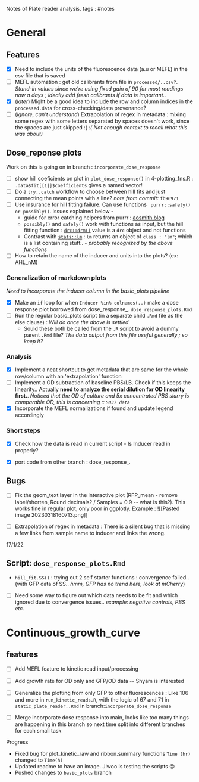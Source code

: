 Notes of Plate reader analysis.
tags : #notes 

# General

## Features
- [x] Need to include the units of the fluorescence data (a.u or MEFL) in the csv file that is saved
- [ ] MEFL automation : get old calibrants from file in `processed/..csv?`. _Stand-in values since we're using fixed gain of 90 for most readings now a days ; ideally add fresh calibrants if data is important.._ 
- [x] (_later_) Might be a good idea to include the row and column indices in the `processed.data` for cross-checking/data provenance?
- [ ] (_ignore, can't understand_) Extrapolation of regex in metadata : mixing some regex with some letters separated by spaces doesn't work, since the spaces are just skipped :( _:( Not enough context to recall what this was about)_

## Dose_reponse plots
Work on this is going on in branch : `incorporate_dose_response`

- [ ] show hill coeficients on plot in `plot_dose_response()` in 4-plotting_fns.R : `.data$fit[[1]]$coefficients` gives a named vector!
- [ ] Do a `try..catch` workflow to choose between hill fits and just connecting the mean points with a line? _note from commit:_ `fb96971`
- [ ] Use insurance for hill fitting failure. Can use functions ` purrr::safely() or possibly()`. Issues explained below -
	- guide for error catching helpers from purrr : [aosmith blog](https://aosmith.rbind.io/2020/08/31/handling-errors/)
	- `possibly()` and `safely()`  work with functions as input, but the hill fitting function : [`drc::drm()`](https://www.rdocumentation.org/packages/drc/versions/2.5-12/topics/drm) value is a `drc` object and not functions
	- Contrast with [`stats::lm`](https://www.rdocumentation.org/packages/stats/versions/3.6.2/topics/lm) : `lm` returns an object of `class : "lm"`; which is a list containing stuff.. - _probably recognized by the above functions_
- [ ] How to retain the name of the inducer and units into the plots? (ex: AHL_nM)

### Generalization of markdown plots 
_Need to incorporate the inducer column in the basic_plots pipeline_
- [x] Make an `if` loop for when `Inducer %in% colnames(..)` make a dose response plot borrowed from dose_response_. `dose_response_plots.Rmd`
- [ ] Run the regular basic_plots script (in a separate child `.Rmd` file as the else clause) : _Will do once the above is settled._
	- Sould these both be called from the `.R` script to avoid a dummy parent `.Rmd` file? _The data output from this file useful generally ; so keep it?_

### Analysis
- [x] Implement a neat shortcut to get metadata that are same for the whole row/column with an 'extrapolation' function
- [ ] Implement a OD subtraction of baseline PBS/LB. Check if this keeps the linearity.. Actually **need to analyze the serial dilution for OD linearity first.**. _Noticed that the OD of culture and 5x concentrated PBS slurry is comparable OD, this is concerning :: `S037 data`_
- [x] Incorporate the MEFL normalizations if found and update legend accordingly

### Short steps
- [x] Check how the data is read in current script - Is Inducer read in properly?
- [x] port code from other branch : dose_response_.


## Bugs
- [ ] Fix the geom_text layer in the interactive plot (RFP_mean - remove label/shorten, Round decimals? / Samples = 0.9 -- what is this?). This works fine in regular plot, only poor in ggplotly. Example : ![[Pasted image 20230318160713.png]]
- [ ] Extrapolation of regex in metadata : There is a silent bug that is missing a few links from sample name to inducer and links the wrong.


17/1/22
## Script: `dose_response_plots.Rmd`
- `hill_fit.SS()` : trying out 2 self starter functions : convergence failed..(with GFP data of SS.. _hmm, GFP has no trend here, look at mCherry_)
- [ ] Need some way to figure out which data needs to be fit and which ignored due to convergence issues.. _example: negative controls, PBS etc._

# Continuous_growth_curve
## features
- [ ] Add MEFL feature to kinetic read input/processing
- [ ] Add growth rate for OD only and GFP/OD data -- Shyam is interested
- [ ] Generalize the plotting from only GFP to other fluorescences : Like 106 and more in `run_kinetic_reads.R`, with the logic of 67 and 71 in `static_plate_reader..Rmd` in branch:`incorporate_dose_response`

- [ ] Merge incorporate dose response into main, looks like too many things are happening in this branch so next time split into different branches for each small task

Progress
- Fixed bug for plot_kinetic_raw and ribbon.summary functions `Time (hr)` changed to `Time(h)`
- Updated readme to have an image. Jiwoo is testing the scripts 😊
- Pushed changes to `basic_plots` branch